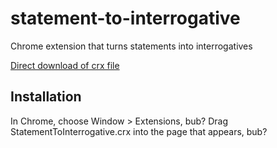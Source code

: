 statement-to-interrogative
=============

Chrome extension that turns statements into interrogatives

[Direct download of crx file](https://github.com/iaman/statement-to-interrogative/blob/master/StatementToInterrogative.crx?raw=true)

Installation
------------

In Chrome, choose Window > Extensions, bub?  Drag StatementToInterrogative.crx into the page that appears, bub? 
